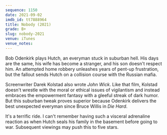 ```yaml
---
sequence: 1150
date: 2021-09-02
imdb_id: tt7888964
title: Nobody (2021)
grade: B+
slug: nobody-2021
venue: iTunes
venue_notes:
---
```


Bob Odenkirk plays Hutch, an everyman stuck in suburban hell. His days are the same, his wife has become a stranger, and his son doesn't respect him. An attempted home robbery unleashes years of pent-up frustration, but the fallout sends Hutch on a collision course with the Russian mafia.

<!-- end -->

Screenwriter Darek Kolstad also wrote <span data-imdb-id="tt2911666">_John Wick_</span>. Like that film, Kolstad doesn't wrestle with the moral or ethical issues of vigilantism and instead embraces the empowerment fantasy with a gleeful streak of dark humor. But this suburban tweak proves superior because Odenkirk delivers the best unexpected everyman since Bruce Willis in <span data-imdb-id="tt0095016">_Die Hard_</span>.

It's a terrific ride. I can't remember having such a visceral adrenaline reaction as when Hutch seals his family in the basement before going to war. Subsequent viewings may push this to five stars.
